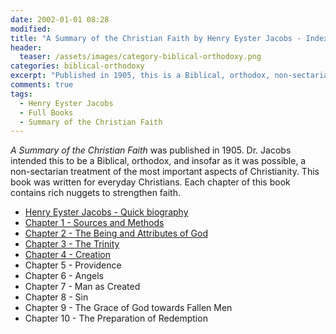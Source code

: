 ```yaml
---
date: 2002-01-01 08:28 
modified: 
title: "A Summary of the Christian Faith by Henry Eyster Jacobs - Index"
header: 
  teaser: /assets/images/category-biblical-orthodoxy.png
categories: biblical-orthodoxy
excerpt: "Published in 1905, this is a Biblical, orthodox, non-sectarian treatment of the most important aspects of Christianity for everyday Christians."
comments: true
tags:
  - Henry Eyster Jacobs
  - Full Books
  - Summary of the Christian Faith 
---
```


*A Summary of the Christian Faith* was published in 1905.  Dr. Jacobs intended this to be a Biblical, orthodox, and insofar as it was possible, a non-sectarian treatment of the most important aspects of Christianity.  This book was written for everyday Christians. Each chapter of this book contains rich nuggets to strengthen faith.  

* [Henry Eyster Jacobs - Quick biography](/biblical-orthodoxy/jacobs-christian-faith-ch1-sources-methods/)
* [Chapter 1 - Sources and Methods](/biblical-orthodoxy/jacobs-christian-faith-ch1-sources-methods/)
* [Chapter 2 - The Being and Attributes of God](/biblical-orthodoxy/jacobs-christian-faith-ch2-being-attributes-god/)
* [Chapter 3 - The Trinity](/biblical-orthodoxy/jacobs-christian-faith-ch3-trinity/)
* [Chapter 4 - Creation](/biblical-orthodoxy//jacobs-christian-faith-ch4-creation/)
* Chapter 5 - Providence
* Chapter 6 - Angels
* Chapter 7 - Man as Created
* Chapter 8 - Sin
* Chapter 9 - The Grace of God towards Fallen Men
* Chapter 10 - The Preparation of Redemption
